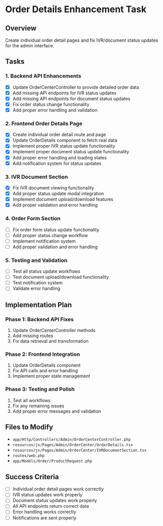 # Order Details Enhancement Task

## Overview

Create individual order detail pages and fix IVR/document status updates for the admin interface.

## Tasks

### 1. Backend API Enhancements

- [x] Update OrderCenterController to provide detailed order data
- [x] Add missing API endpoints for IVR status updates
- [x] Add missing API endpoints for document status updates
- [x] Fix order status change functionality
- [x] Add proper error handling and validation

### 2. Frontend Order Details Page

- [x] Create individual order detail route and page
- [x] Update OrderDetails component to fetch real data
- [x] Implement proper IVR status update functionality
- [x] Implement proper document status update functionality
- [x] Add proper error handling and loading states
- [x] Add notification system for status updates

### 3. IVR Document Section

- [x] Fix IVR document viewing functionality
- [x] Add proper status update modal integration
- [x] Implement document upload/download features
- [x] Add proper validation and error handling

### 4. Order Form Section

- [ ] Fix order form status update functionality
- [ ] Add proper status change workflow
- [ ] Implement notification system
- [ ] Add proper validation and error handling

### 5. Testing and Validation

- [ ] Test all status update workflows
- [ ] Test document upload/download functionality
- [ ] Test notification system
- [ ] Validate error handling

## Implementation Plan

### Phase 1: Backend API Fixes

1. Update OrderCenterController methods
2. Add missing routes
3. Fix data retrieval and transformation

### Phase 2: Frontend Integration

1. Update OrderDetails component
2. Fix API calls and error handling
3. Implement proper state management

### Phase 3: Testing and Polish

1. Test all workflows
2. Fix any remaining issues
3. Add proper error messages and validation

## Files to Modify

- `app/Http/Controllers/Admin/OrderCenterController.php`
- `resources/js/Pages/Admin/OrderCenter/OrderDetails.tsx`
- `resources/js/Pages/Admin/OrderCenter/IVRDocumentSection.tsx`
- `routes/web.php`
- `app/Models/Order/ProductRequest.php`

## Success Criteria

- [ ] Individual order detail pages work correctly
- [ ] IVR status updates work properly
- [ ] Document status updates work properly
- [ ] All API endpoints return correct data
- [ ] Error handling works correctly
- [ ] Notifications are sent properly
